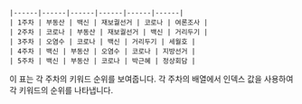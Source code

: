 ```| 주차 | 1위 | 2위 | 3위 | 4위 | 5위 |
|------|------|------|------|------|------|
| 1주차 | 부동산 | 백신 | 재보궐선거 | 코로나 | 여론조사 |
| 2주차 | 코로나 | 부동산 | 재보궐선거 | 백신 | 거리두기 |
| 3주차 | 오염수 | 코로나 | 백신 | 거리두기 | 세월호 |
| 4주차 | 백신 | 부동산 | 오염수 | 코로나 | 지방선거 |
| 5주차 | 백신 | 부동산 | 코로나 | 박근혜 | 정상회담 |
```

이 표는 각 주차의 키워드 순위를 보여줍니다. 각 주차의 배열에서 인덱스 값을 사용하여 각 키워드의 순위를 나타냅니다.
